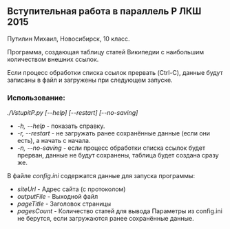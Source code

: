 ## Вступительная работа в параллель P ЛКШ 2015
Путилин Михаил, Новосибирск, 10 класс.

Программа, создающая таблицу статей Википедии с наибольшим количеством
внешних ссылок.

Если процесс обработки списка ссылок прервать (Ctrl-C),
данные будут записаны в файл и загружены при следующем запуске.

### Использование:
_./VstupitP.py [--help] [--restart] [--no-saving]_
* _-h, --help_ - показать справку.
* _-r, --restart_ - не загружать ранее сохранённые данные (если они есть), а начать с начала.
* _-n, --no-saving_ - если процесс обработки списка ссылок будет прерван, данные не будут сохранены, таблица будет создана сразу же.


В файле _config.ini_ содержатся данные для запуска программы:
* _siteUrl_ - Адрес сайта (с протоколом)
* _outputFile_ - Выходной файл
* _pageTitle_ - Заголовок страницы
* _pagesCount_ - Количество статей для вывода
Параметры из config.ini не берутся, если загружаются ранее сохранённые данные.

